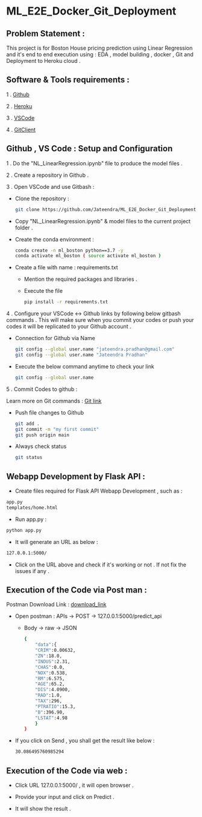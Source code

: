 # ML_E2E_Docker_Git_Deployment

## Problem Statement :

This project is for Boston House pricing prediction using Linear Regression and it's end to end execution using : EDA , model building , docker , Git and Deployment to Heroku cloud .

## Software & Tools requirements :

1 . [Github](https://github.com/)

2 . [Heroku](https://heroku.com)

3 . [VSCode](https://code.visualstudio.com/)

4 . [GitClient](https://git-scm.com/downloads)

## Github , VS Code : Setup and Configuration

1 . Do the "NL_LinearRegression.ipynb" file to produce the model files .

2 . Create a repository in Github .

3 . Open VSCode and use Gitbash :

* Clone the repository :

    ```bash
	git clone https://github.com/Jateendra/ML_E2E_Docker_Git_Deployment.git
    ```

* Copy  "NL_LinearRegression.ipynb" & model files to the current project folder .
	
* Create the conda environment :

    ```bash
    conda create -n ml_boston python==3.7 -y
    conda activate ml_boston ( source activate ml_boston )
    ```

* Create a file with name : requirements.txt

    * Mention the required packages and libraries .
    * Execute the file

        ```bash
        pip install -r requirements.txt
        ```

4 . Configure your VSCode <-> Github links by following below gitbash commands . This will make sure when you commit your codes or push your codes it will be replicated to your Github account .

* Connection for Github via Name

    ```bash
    git config --global user.name "jateendra.pradhan@gmail.com"
    git config --global user.name "Jateendra Pradhan"
    ```

* Execute the below command anytime to check your link

    ```bash
    git config --global user.name
    ```

5 . Commit Codes to github :

Learn more on Git commands : [Git link](https://www.atlassian.com/git/tutorials/setting-up-a-repository)

* Push file changes to Github

    ```bash
    git add .
    git commit -m "my first commit"
    git push origin main
    ```

* Always check status

    ```bash
    git status   
    ``` 

## Webapp Development by Flask API :


* Create files required for Flask API Webapp Development , such as :

```bash
app.py
templates/home.html
```

* Run app.py : 

```bash
python app.py
```

* It will generate an URL as below : 

```bash
127.0.0.1:5000/
```

* Click on the URL above and check if it's working or not . If not fix the issues if any .

## Execution of the Code via Post man :


Postman Download Link : [download_link](https://www.postman.com/downloads/)


* Open postman : APIs -> POST -> 127.0.0.1:5000/predict_api

	* Body -> raw -> JSON
        ```bash
        {
            "data":{
            "CRIM":0.00632,
            "ZN":18.0,
            "INDUS":2.31,
            "CHAS":0.0,
            "NOX":0.538,
            "RM":6.575,
            "AGE":65.2,
            "DIS":4.0900,
            "RAD":1.0,
            "TAX":296,
            "PTRATIO":15.3,
            "B":396.90,
            "LSTAT":4.98
            }
        }
        ```

* If you click on Send , you shall get the result like below :
	
	```bash
    30.086495760985294
    ```

## Execution of the Code via web :

* Click URL 127.0.0.1:5000/ , it will open browser .

* Provide your input and click on Predict . 

* It will show the result .